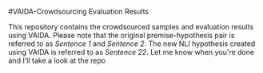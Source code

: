 #VAIDA-Crowdsourcing Evaluation Results

This repository contains the crowdsourced samples and evaluation results using VAIDA. Please note that the original premise-hypothesis pair is referred to as *Sentence 1* and *Sentence 2*. The new NLI hypothesis created using VAIDA is referred to as *Sentence 22*.
Let me know when you're done and I'll take a look at the repo